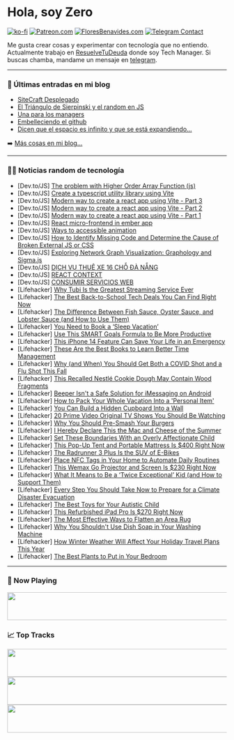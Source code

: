 # Hola, soy Zero

[![ko-fi](https://ko-fi.com/img/githubbutton_sm.svg)](https://ko-fi.com/J3J4N0LUK)
[![Patreon.com](https://img.shields.io/endpoint.svg?url=https%3A%2F%2Fshieldsio-patreon.vercel.app%2Fapi%3Fusername%3Dzerodragon%26type%3Dpatrons&style=for-the-badge)](https://patreon.com/zerodragon)
[![FloresBenavides.com](https://img.shields.io/website?down_message=oops&label=MiBlog&style=for-the-badge&up_message=online&url=https%3A%2F%2Ffloresbenavides.com)](https://floresbenavides.com)
[![Telegram Contact](https://img.shields.io/badge/escr%C3%ADbeme-ZeroDragon-%2326A5E4?style=for-the-badge&logo=telegram)](https://t.me/zerodragon)

Me gusta crear cosas y experimentar con tecnología que no entiendo.
Actualmente trabajo en [ResuelveTuDeuda](http://github.com/resuelve) donde soy Tech Manager.
Si buscas chamba, mandame un mensaje en [telegram](https://t.me/zerodragon).

---

### 📕 Últimas entradas en mi blog
<!-- BLOG-POST-LIST:START -->
- [SiteCraft Desplegado](https://floresbenavides.com/sitecraft-desplegado/)
- [El Triángulo de Sierpinski y el random en JS](https://floresbenavides.com/el-triangulo-de-sierpinski-y-el-random-en-js/)
- [Una para los managers](https://floresbenavides.com/una-para-los-managers/)
- [Embelleciendo el github](https://floresbenavides.com/embelleciendo-el-github/)
- [Dicen que el espacio es infinito y que se está expandiendo…](https://floresbenavides.com/dicen-que-el-espacio-es-infinito-y-que-se-esta-expandiendo/)
<!-- BLOG-POST-LIST:END -->

➡️ [Más cosas en mi blog...](https://floresbenavides.com)

---

### 👨‍💻 Noticias random de tecnología
<!-- TECH-POSTS:START -->
- [Dev.to/JS] [The problem with Higher Order Array Function &lpar;js&rpar;](https://dev.to/kamaaaal/the-problem-with-higher-order-array-function-js-41gf)
- [Dev.to/JS] [Create a typescript utility library using Vite](https://dev.to/vinomanick/create-a-typescript-utility-library-using-vite-916)
- [Dev.to/JS] [Modern way to create a react app using Vite - Part 3](https://dev.to/vinomanick/modern-way-to-create-a-react-app-using-vite-part-3-512d)
- [Dev.to/JS] [Modern way to create a react app using Vite - Part 2](https://dev.to/vinomanick/modern-way-to-create-a-react-app-using-vite-part-2-1c5h)
- [Dev.to/JS] [Modern way to create a react app using Vite - Part 1](https://dev.to/vinomanick/modern-way-to-create-a-react-app-using-vite-part-1-32ol)
- [Dev.to/JS] [React micro-frontend in ember app](https://dev.to/vinomanick/react-micro-frontend-in-ember-app-21c9)
- [Dev.to/JS] [Ways to accessible animation](https://dev.to/easyvipin/ways-to-accessible-animation-24dm)
- [Dev.to/JS] [How to Identify Missing Code and Determine the Cause of Broken External JS or CSS](https://dev.to/devcodef1/how-to-identify-missing-code-and-determine-the-cause-of-broken-external-js-or-css-4jkg)
- [Dev.to/JS] [Exploring Network Graph Visualization: Graphology and Sigma.js](https://dev.to/gabetronic/exploring-network-graph-visualization-graphology-and-sigmajs-5fcg)
- [Dev.to/JS] [DỊCH VỤ THUÊ XE 16 CHỖ ĐÀ NẴNG](https://dev.to/thuexe16chodn/dich-vu-thue-xe-16-cho-da-nang-l59)
- [Dev.to/JS] [REACT CONTEXT](https://dev.to/rogab0t/react-context-2p0l)
- [Dev.to/JS] [CONSUMIR SERVICIOS WEB](https://dev.to/rogab0t/consumir-servicios-web-3cec)
- [Lifehacker] [Why Tubi Is the Greatest Streaming Service Ever](https://lifehacker.com/what-is-tubi-and-how-to-watch-it-free-1850736811)
- [Lifehacker] [The Best Back-to-School Tech Deals You Can Find Right Now](https://lifehacker.com/the-best-back-to-school-tech-deals-you-can-find-right-n-1850736643)
- [Lifehacker] [The Difference Between Fish Sauce, Oyster Sauce, and Lobster Sauce &lpar;and How to Use Them&rpar;](https://lifehacker.com/the-difference-between-fish-sauce-oyster-sauce-and-lo-1850736536)
- [Lifehacker] [You Need to Book a ‘Sleep Vacation’](https://lifehacker.com/you-need-to-book-a-sleep-vacation-1850735551)
- [Lifehacker] [Use This SMART Goals Formula to Be More Productive](https://lifehacker.com/use-this-smart-goals-formula-to-be-more-productive-1850736205)
- [Lifehacker] [This iPhone 14 Feature Can Save Your Life in an Emergency](https://lifehacker.com/this-new-iphone-14-feature-might-save-your-life-in-an-e-1849514060)
- [Lifehacker] [These Are the Best Books to Learn Better Time Management](https://lifehacker.com/these-are-the-best-books-to-learn-better-time-managemen-1850735972)
- [Lifehacker] [Why &lpar;and When&rpar; You Should Get Both a COVID Shot and a Flu Shot This Fall](https://lifehacker.com/why-and-when-you-should-get-both-a-covid-shot-and-a-f-1850736032)
- [Lifehacker] [This Recalled Nestlé Cookie Dough May Contain Wood Fragments](https://lifehacker.com/this-recalled-nestle-cookie-dough-may-contain-wood-frag-1850735654)
- [Lifehacker] [Beeper Isn&#39;t a Safe Solution for iMessaging on Android](https://lifehacker.com/beeper-isnt-a-safe-solution-for-imessaging-on-android-1850734981)
- [Lifehacker] [How to Pack Your Whole Vacation Into a &#39;Personal Item&#39;](https://lifehacker.com/how-to-pack-your-whole-vacation-into-a-personal-item-1797207564)
- [Lifehacker] [You Can Build a Hidden Cupboard Into a Wall](https://lifehacker.com/you-can-build-a-hidden-cupboard-into-a-wall-1850734067)
- [Lifehacker] [20 Prime Video Original TV Shows You Should Be Watching](https://lifehacker.com/best-prime-video-original-tv-series-1850733503)
- [Lifehacker] [Why You Should Pre-Smash Your Burgers](https://lifehacker.com/why-you-should-pre-smash-your-burgers-1832966230)
- [Lifehacker] [I Hereby Declare This the Mac and Cheese of the Summer](https://lifehacker.com/i-hereby-declare-this-the-mac-and-cheese-of-the-summer-1850735380)
- [Lifehacker] [Set These Boundaries With an Overly Affectionate Child](https://lifehacker.com/set-these-boundaries-with-an-overly-affectionate-child-1850678924)
- [Lifehacker] [This Pop-Up Tent and Portable Mattress Is $400 Right Now](https://lifehacker.com/this-pop-up-tent-and-portable-mattress-is-400-right-no-1850729854)
- [Lifehacker] [The Radrunner 3 Plus Is the SUV of E-Bikes](https://lifehacker.com/the-radrunner-3-plus-is-the-suv-of-e-bikes-1850729199)
- [Lifehacker] [Place NFC Tags in Your Home to Automate Daily Routines](https://lifehacker.com/place-nfc-tags-in-your-home-to-automate-daily-routines-1850725431)
- [Lifehacker] [This Wemax Go Projector and Screen Is $230 Right Now](https://lifehacker.com/this-wemax-go-projector-and-screen-is-230-right-now-1850729728)
- [Lifehacker] [What It Means to Be a ‘Twice Exceptional’ Kid &lpar;and How to Support Them&rpar;](https://lifehacker.com/what-it-means-to-be-a-twice-exceptional-kid-and-how-1850733520)
- [Lifehacker] [Every Step You Should Take Now to Prepare for a Climate Disaster Evacuation](https://lifehacker.com/every-step-you-should-take-now-to-prepare-for-a-climate-1850730314)
- [Lifehacker] [The Best Toys for Your Autistic Child](https://lifehacker.com/the-best-toys-for-your-autistic-child-1850726928)
- [Lifehacker] [This Refurbished iPad Pro Is $270 Right Now](https://lifehacker.com/this-refurbished-ipad-pro-is-270-right-now-1850729831)
- [Lifehacker] [The Most Effective Ways to Flatten an Area Rug](https://lifehacker.com/the-most-effective-ways-to-flatten-an-area-rug-1850728842)
- [Lifehacker] [Why You Shouldn&#39;t Use Dish Soap in Your Washing Machine](https://lifehacker.com/why-you-shouldnt-use-dish-soap-in-your-washing-machine-1850727932)
- [Lifehacker] [How Winter Weather Will Affect Your Holiday Travel Plans This Year](https://lifehacker.com/how-winter-weather-will-affect-your-holiday-travel-plan-1850727933)
- [Lifehacker] [The Best Plants to Put in Your Bedroom](https://lifehacker.com/the-best-plants-to-put-in-your-bedroom-1850727943)<!-- TECH-POSTS:END -->

---

### 🎵 Now Playing
<a href="https://spotify-now-playing-dun.vercel.app/now-playing?open"><img src="https://spotify-now-playing-dun.vercel.app/now-playing" width="540" height="64"></a>

### 📈 Top Tracks
<a href="https://spotify-now-playing-dun.vercel.app/top-tracks?i=1&open"><img src="https://spotify-now-playing-dun.vercel.app/top-tracks?i=1" width="540" height="64"></a>
<a href="https://spotify-now-playing-dun.vercel.app/top-tracks?i=2&open"><img src="https://spotify-now-playing-dun.vercel.app/top-tracks?i=2" width="540" height="64"></a>
<a href="https://spotify-now-playing-dun.vercel.app/top-tracks?i=3&open"><img src="https://spotify-now-playing-dun.vercel.app/top-tracks?i=3" width="540" height="64"></a>
